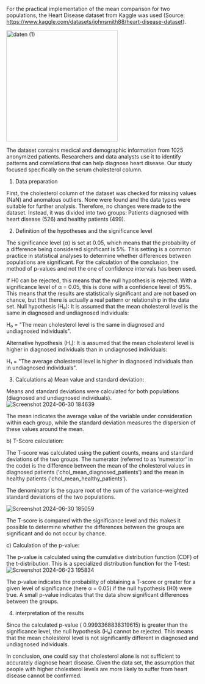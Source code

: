 For the practical implementation of the mean comparison for two populations, the Heart Disease dataset from Kaggle was used (Source: https://www.kaggle.com/datasets/johnsmith88/heart-disease-dataset).  

<img width="292" alt="daten (1)" src="https://github.com/user-attachments/assets/30f99669-87b5-4c18-865c-6ebd7646d6dd">

The dataset contains medical and demographic information from 1025 anonymized patients. Researchers and data analysts use it to identify patterns and correlations that can help diagnose heart disease. Our study focused specifically on the serum cholesterol column.

1. Data preparation

First, the cholesterol column of the dataset was checked for missing values (NaN) and anomalous outliers. None were found and the data types were suitable for further analysis. Therefore, no changes were made to the dataset. Instead, it was divided into two groups: Patients diagnosed with heart disease (526) and healthy patients (499).


2. Definition of the hypotheses and the significance level

The significance level (α) is set at 0.05, which means that the probability of a difference being considered significant is 5%. This setting is a common practice in statistical analyses to determine whether differences between populations are significant.
For the calculation of the conclusion, the method of p-values and not the one of confidence intervals has been used.

If H0 can be rejected, this means that the null hypothesis is rejected. With a significance level of α = 0.05, this is done with a confidence level of 95%. This means that the results are statistically significant and are not based on chance, but that there is actually a real pattern or relationship in the data set. 
Null hypothesis (H₀):
It is assumed that the mean cholesterol level is the same in diagnosed and undiagnosed individuals:

H₀ = "The mean cholesterol level is the same in diagnosed and undiagnosed individuals".

Alternative hypothesis (H₁):
It is assumed that the mean cholesterol level is higher in diagnosed individuals than in undiagnosed individuals:

H₁ = "The average cholesterol level is higher in diagnosed individuals than in undiagnosed individuals".

3. Calculations
a) Mean value and standard deviation:

Means and standard deviations were calculated for both populations (diagnosed and undiagnosed individuals). 
![Screenshot 2024-06-30 184639](https://github.com/user-attachments/assets/36f74972-9704-4c32-be5c-8247c1bbc73b)

The mean indicates the average value of the variable under consideration within each group, while the standard deviation measures the dispersion of these values around the mean.

b) T-Score calculation: 

The T-score was calculated using the patient counts, means and standard deviations of the two groups. The numerator (referred to as 'numerator' in the code) is the difference between the mean of the cholesterol values in diagnosed patients ('chol_mean_diagnosed_patients') and the mean in healthy patients ('chol_mean_healthy_patients').

The denominator is the square root of the sum of the variance-weighted standard deviations of the two populations.

![Screenshot 2024-06-30 185059](https://github.com/user-attachments/assets/6b174f25-5a4c-4b85-a7b4-435942017ef0)


The T-score is compared with the significance level and this makes it possible to determine whether the differences between the groups are significant and do not occur by chance.


c) Calculation of the p-value:

The p-value is calculated using the cumulative distribution function (CDF) of the t-distribution. This is a specialized distribution function for the T-test:
![Screenshot 2024-06-23 195834](https://github.com/user-attachments/assets/92203879-909f-4f66-824e-85d4b7e20eb9)

The p-value indicates the probability of obtaining a T-score or greater for a given level of significance (here α = 0.05) if the null hypothesis (H0) were true. A small p-value indicates that the data show significant differences between the groups.

4. interpretation of the results

Since the calculated p-value ( 0.9993368838319615) is greater than the significance level, the null hypothesis (H₀) cannot be rejected. This means that the mean cholesterol level is not significantly different in diagnosed and undiagnosed individuals.

In conclusion, one could say that cholesterol alone is not sufficient to accurately diagnose heart disease. Given the data set, the assumption that people with higher cholesterol levels are more likely to suffer from heart disease cannot be confirmed.

